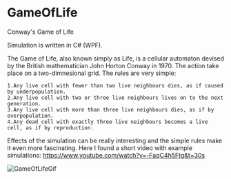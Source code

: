# GameOfLife
Conway's Game of Life

Simulation is written in C# (WPF).

The Game of Life, also known simply as Life, is a cellular automaton devised by the British mathematician John Horton Conway in 1970. The action take place on a two-dimnesional grid. The rules are very simple:

    1.Any live cell with fewer than two live neighbours dies, as if caused by underpopulation.
    2.Any live cell with two or three live neighbours lives on to the next generation.
    3.Any live cell with more than three live neighbours dies, as if by overpopulation.
    4.Any dead cell with exactly three live neighbours becomes a live cell, as if by reproduction.
    
Effects of the simulation can be really interesting and the simple rules make it even more fascinating.
Here I found a short video with example simulations:
https://www.youtube.com/watch?v=-FaqC4h5Ftg&t=30s

<img src="https://media.giphy.com/media/xUOwG3VFyLmieZ4Xvy/giphy.gif" title="GameOfLifeGif"/></a>
